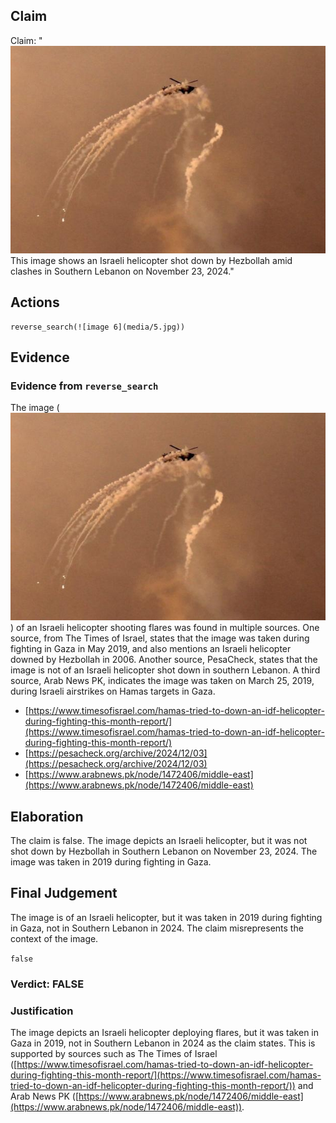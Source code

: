 ## Claim
Claim: "![image 6](media/5.jpg) This image shows an Israeli helicopter shot down by Hezbollah amid clashes in Southern Lebanon on November 23, 2024."

## Actions
```
reverse_search(![image 6](media/5.jpg))
```

## Evidence
### Evidence from `reverse_search`
The image (![image 6](media/5.jpg)) of an Israeli helicopter shooting flares was found in multiple sources. One source, from The Times of Israel, states that the image was taken during fighting in Gaza in May 2019, and also mentions an Israeli helicopter downed by Hezbollah in 2006. Another source, PesaCheck, states that the image is not of an Israeli helicopter shot down in southern Lebanon. A third source, Arab News PK, indicates the image was taken on March 25, 2019, during Israeli airstrikes on Hamas targets in Gaza.

*   [https://www.timesofisrael.com/hamas-tried-to-down-an-idf-helicopter-during-fighting-this-month-report/](https://www.timesofisrael.com/hamas-tried-to-down-an-idf-helicopter-during-fighting-this-month-report/)
*   [https://pesacheck.org/archive/2024/12/03](https://pesacheck.org/archive/2024/12/03)
*   [https://www.arabnews.pk/node/1472406/middle-east](https://www.arabnews.pk/node/1472406/middle-east)


## Elaboration
The claim is false. The image depicts an Israeli helicopter, but it was not shot down by Hezbollah in Southern Lebanon on November 23, 2024. The image was taken in 2019 during fighting in Gaza.


## Final Judgement
The image is of an Israeli helicopter, but it was taken in 2019 during fighting in Gaza, not in Southern Lebanon in 2024. The claim misrepresents the context of the image.

`false`

### Verdict: FALSE

### Justification
The image depicts an Israeli helicopter deploying flares, but it was taken in Gaza in 2019, not in Southern Lebanon in 2024 as the claim states. This is supported by sources such as The Times of Israel ([https://www.timesofisrael.com/hamas-tried-to-down-an-idf-helicopter-during-fighting-this-month-report/](https://www.timesofisrael.com/hamas-tried-to-down-an-idf-helicopter-during-fighting-this-month-report/)) and Arab News PK ([https://www.arabnews.pk/node/1472406/middle-east](https://www.arabnews.pk/node/1472406/middle-east)).
